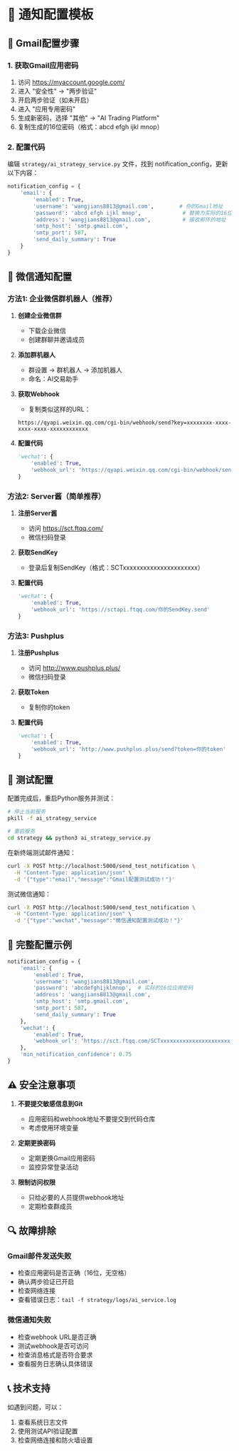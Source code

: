 # 🔔 通知配置模板

## 📧 Gmail配置步骤

### 1. 获取Gmail应用密码
1. 访问 https://myaccount.google.com/
2. 进入 "安全性" -> "两步验证"
3. 开启两步验证（如未开启）
4. 进入 "应用专用密码"
5. 生成新密码，选择 "其他" -> "AI Trading Platform"
6. 复制生成的16位密码（格式：abcd efgh ijkl mnop）

### 2. 配置代码
编辑 `strategy/ai_strategy_service.py` 文件，找到 notification_config，更新以下内容：

```python
notification_config = {
    'email': {
        'enabled': True,
        'username': 'wangjians8813@gmail.com',        # 你的Gmail地址
        'password': 'abcd efgh ijkl mnop',             # 替换为实际的16位应用密码（去掉空格）
        'address': 'wangjians8813@gmail.com',          # 接收邮件的地址
        'smtp_host': 'smtp.gmail.com',
        'smtp_port': 587,
        'send_daily_summary': True
    }
}
```

## 💬 微信通知配置

### 方法1: 企业微信群机器人（推荐）

1. **创建企业微信群**
   - 下载企业微信
   - 创建群聊并邀请成员

2. **添加群机器人**
   - 群设置 -> 群机器人 -> 添加机器人
   - 命名：AI交易助手

3. **获取Webhook**
   - 复制类似这样的URL：
   ```
   https://qyapi.weixin.qq.com/cgi-bin/webhook/send?key=xxxxxxxx-xxxx-xxxx-xxxx-xxxxxxxxxxxx
   ```

4. **配置代码**
   ```python
   'wechat': {
       'enabled': True,
       'webhook_url': 'https://qyapi.weixin.qq.com/cgi-bin/webhook/send?key=你的key'
   }
   ```

### 方法2: Server酱（简单推荐）

1. **注册Server酱**
   - 访问 https://sct.ftqq.com/
   - 微信扫码登录

2. **获取SendKey**
   - 登录后复制SendKey（格式：SCTxxxxxxxxxxxxxxxxxxxxxx）

3. **配置代码**
   ```python
   'wechat': {
       'enabled': True,
       'webhook_url': 'https://sctapi.ftqq.com/你的SendKey.send'
   }
   ```

### 方法3: Pushplus

1. **注册Pushplus**
   - 访问 http://www.pushplus.plus/
   - 微信扫码登录

2. **获取Token**
   - 复制你的token

3. **配置代码**
   ```python
   'wechat': {
       'enabled': True,
       'webhook_url': 'http://www.pushplus.plus/send?token=你的token'
   }
   ```

## 🧪 测试配置

配置完成后，重启Python服务并测试：

```bash
# 停止当前服务
pkill -f ai_strategy_service

# 重启服务
cd strategy && python3 ai_strategy_service.py
```

在新终端测试邮件通知：
```bash
curl -X POST http://localhost:5000/send_test_notification \
  -H "Content-Type: application/json" \
  -d '{"type":"email","message":"Gmail配置测试成功！"}'
```

测试微信通知：
```bash
curl -X POST http://localhost:5000/send_test_notification \
  -H "Content-Type: application/json" \
  -d '{"type":"wechat","message":"微信通知配置测试成功！"}'
```

## 📱 完整配置示例

```python
notification_config = {
    'email': {
        'enabled': True,
        'username': 'wangjians8813@gmail.com',
        'password': 'abcdefghijklmnop',  # 实际的16位应用密码
        'address': 'wangjians8813@gmail.com',
        'smtp_host': 'smtp.gmail.com',
        'smtp_port': 587,
        'send_daily_summary': True
    },
    'wechat': {
        'enabled': True,
        'webhook_url': 'https://sct.ftqq.com/SCTxxxxxxxxxxxxxxxxxxxxxx.send'  # 实际的webhook地址
    },
    'min_notification_confidence': 0.75
}
```

## ⚠️ 安全注意事项

1. **不要提交敏感信息到Git**
   - 应用密码和webhook地址不要提交到代码仓库
   - 考虑使用环境变量

2. **定期更换密码**
   - 定期更换Gmail应用密码
   - 监控异常登录活动

3. **限制访问权限**
   - 只给必要的人员提供webhook地址
   - 定期检查群成员

## 🔍 故障排除

### Gmail邮件发送失败
- 检查应用密码是否正确（16位，无空格）
- 确认两步验证已开启
- 检查网络连接
- 查看错误日志：`tail -f strategy/logs/ai_service.log`

### 微信通知失败
- 检查webhook URL是否正确
- 测试webhook是否可访问
- 检查消息格式是否符合要求
- 查看服务日志确认具体错误

## 📞 技术支持

如遇到问题，可以：
1. 查看系统日志文件
2. 使用测试API验证配置
3. 检查网络连接和防火墙设置
